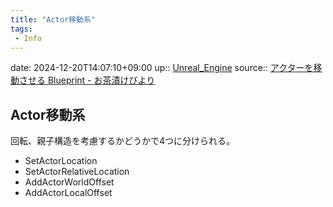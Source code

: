 ```yaml
---
title: "Actor移動系"
tags:
 - Info
---
```


date: 2024-12-20T14:07:10+09:00
up:: [Unreal_Engine](../Bar/App/Unreal_Engine.md)
source:: [アクターを移動させる Blueprint - お茶漬けびより](https://pickles-ochazuke.hatenablog.com/entry/2017/01/04/034720)

## Actor移動系
回転、親子構造を考慮するかどうかで4つに分けられる。

-   SetActorLocation
-   SetActorRelativeLocation
-   AddActorWorldOffset
-   AddActorLocalOffset

